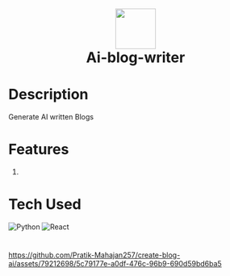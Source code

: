 <div align="center">
      <h1> <img src="o[" width="80px"><br/>Ai-blog-writer</h1>
     </div>


# Description
Generate AI written Blogs

# Features
1.

# Tech Used
 ![Python](https://img.shields.io/badge/python-3670A0?style=for-the-badge&logo=python&logoColor=ffdd54) ![React](https://img.shields.io/badge/react-%2320232a.svg?style=for-the-badge&logo=react&logoColor=%2361DAFB)
      
#


https://github.com/Pratik-Mahajan257/create-blog-ai/assets/79212698/5c79177e-a0df-476c-96b9-690d59bd6ba5


